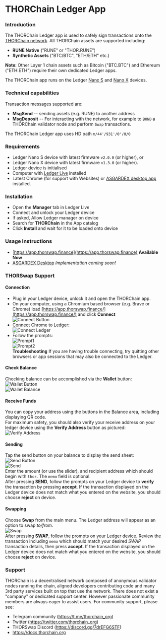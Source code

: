 # THORChain Ledger App
### Introduction

The THORChain Ledger app is used to safely sign transactions onto the [THORChain network](https://thorchain.org). All THORChain assets are supported including:
- **RUNE Native** ("RUNE" or "THOR.RUNE")
- **Synthetic Assets** ("BTC/BTC", "ETH/ETH" etc.)

**Note**: Other Layer 1 chain assets such as Bitcoin ("BTC.BTC") and Ethereum ("ETH.ETH") require their own dedicated Ledger apps.

The THORChain app runs on the Ledger [Nano S](https://shop.ledger.com/products/ledger-nano-s) and [Nano X](https://shop.ledger.com/pages/ledger-nano-x) devices.

### Technical capabilities
Transaction messages supported are:
- **MsgSend** -- sending assets (e.g. RUNE) to another address
- **MsgDeposit** -- For interacting with the network, for example to `BOND` a THORChain validator node and perform `Swap` transactions.  

The THORChain Ledger app uses HD path `m/44'/931'/0'/0/0`

### Requirements

- Ledger Nano S device with latest firmware `v2.0.0` (or higher), or
- Ledger Nano X device with latest firmware `v1.3.0` (or higher).
- Ledger device is initialised
- Computer with [Ledger Live](https://www.ledger.com/ledger-live) installed 
- Latest Chrome (for support with Websites) or [ASGARDEX desktop app](https://github.com/thorchain/asgardex-electron/releases) installed.

### Installation

- Open the **Manager** tab in Ledger Live
- Connect and unlock your Ledger device
- If asked, Allow Ledger manager on device
- Search for **THORChain** in the App catalog
- Click **Install** and wait for it to be loaded onto device

### Usage Instructions

* [https://app.thorswap.finance](https://app.thorswap.finance)  **Available Now**
* [ASGARDEX Desktop](https://github.com/thorchain/asgardex-electron/releases)   *Implementation coming soon!*

### THORSwap Support

#### Connection

- Plug in your Ledger device, unlock it and open the THORChain app.  
- On your computer, using a Chromium based browser (e.g. Brave or Chrome) load [https://app.thorswap.finance/](https://app.thorswap.finance/) and click **Connect**  
![Connect Button](img/THORSwap_Connect1.png)  
- Connect Chrome to Ledger:  
![Connect Ledger](img/THORSwap_Connect4.png)  
- Follow the prompts:  
![Prompt1](img/THORSwap_Connect2.png)  
![Prompt2](img/THORSwap_Connect3.png)  
**Troubleshooting** If you are having trouble connecting, try quitting other browsers or app sessions that may also be connected to the Ledger.  

#### Check Balance

Checking balance can be accomplished via the **Wallet** button:  
![Wallet Button](img/THORSwap_Balance1.png)  
![Wallet Balance](img/THORSwap_Balance2.png)  

#### Receive Funds

You can copy your address using the buttons in the Balance area, including displaying QR code.  
For maximum safety, you should also verify your receive address on your ledger device using the **Verify Address** button as pictured:  
![Verify Address](img/THORSwap_VerifyAddress.png)  

#### Sending

Tap the send button on your balance to display the send sheet:  
![Send Button](img/THORSwap_Send2.png)  
![Send](img/THORSwap_Send.png)  
Enter the amount (or use the slider), and recipient address which should begin with `thor`. The `memo` field is optional.  
After pressing **SEND**, follow the prompts on your Ledger device to **verify** the transaction by pressing **accept**. If the transaction displayed on the Ledger device does not match what you entered on the website, you should choose **reject** on device.  

#### Swapping

Choose **Swap** from the main menu. The Ledger address will appear as an option to swap *to/from*.  
![Swap](img/THORSwap_Swap.png)  
After pressing **SWAP**, follow the prompts on your Ledger device. Review the transaction including `memo` which should match your desired *SWAP* transaction details, then press **accept**. If the transaction displayed on the Ledger device does not match what you entered on the website, you should choose **reject** on device.  

### Support

THORChain is a decentralised network composed of anonymous validator nodes running the chain, aligned developers contributing code and many 3rd party services built on top that use the network. There does not exist a "company" or dedicated support center. However passionate community members are always eager to assist users. For community support, please see: 
- Telegram community (https://t.me/thorchain_org)
- Twitter (https://twitter.com/thorchain_org)
- THORSwap Discord (https://discord.gg/7drEFG6STF) 
- https://docs.thorchain.org 
